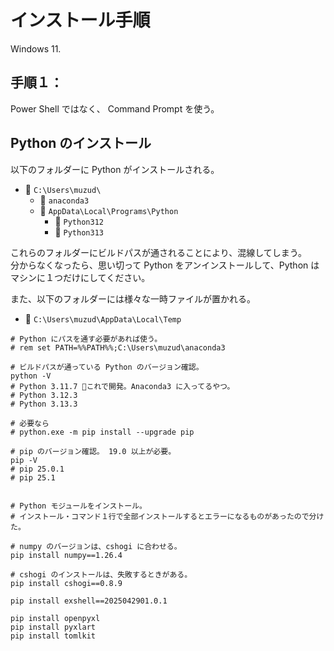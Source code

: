# インストール手順

Windows 11.  

## 手順１：

Power Shell ではなく、 Command Prompt を使う。  


## Python のインストール

以下のフォルダーに Python がインストールされる。  

* 📁 `C:\Users\muzud\`
    * 📁 `anaconda3`
    * 📁 `AppData\Local\Programs\Python`
        * 📁 `Python312`
        * 📁 `Python313`

これらのフォルダーにビルドパスが通されることにより、混線してしまう。  
分からなくなったら、思い切って Python をアンインストールして、Python はマシンに１つだけにしてください。  

また、以下のフォルダーには様々な一時ファイルが置かれる。  

* 📁 `C:\Users\muzud\AppData\Local\Temp`


```shell
# Python にパスを通す必要があれば使う。
# rem set PATH=%%PATH%%;C:\Users\muzud\anaconda3

# ビルドパスが通っている Python のバージョン確認。
python -V
# Python 3.11.7 🌟これで開発。Anaconda3 に入ってるやつ。
# Python 3.12.3
# Python 3.13.3

# 必要なら
# python.exe -m pip install --upgrade pip

# pip のバージョン確認。 19.0 以上が必要。
pip -V
# pip 25.0.1
# pip 25.1


# Python モジュールをインストール。
# インストール・コマンド１行で全部インストールするとエラーになるものがあったので分けた。

# numpy のバージョンは、cshogi に合わせる。
pip install numpy==1.26.4

# cshogi のインストールは、失敗するときがある。
pip install cshogi==0.8.9

pip install exshell==2025042901.0.1

pip install openpyxl
pip install pyxlart
pip install tomlkit
```
